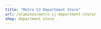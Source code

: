 ```yaml
---
title: "Metro SJ Department Store"
url: /alaminos/metro-sj-department-store/
shop: department store
---
```

